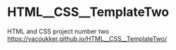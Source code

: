 # HTML__CSS__TemplateTwo
HTML and CSS project number two
https://yacoukker.github.io/HTML__CSS__TemplateTwo/
